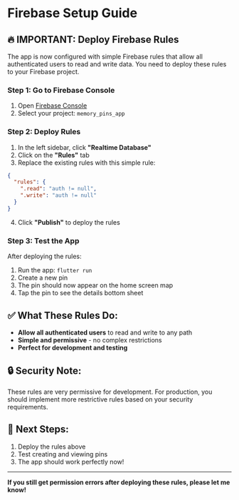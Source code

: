 # Firebase Setup Guide

## 🔥 **IMPORTANT: Deploy Firebase Rules**

The app is now configured with simple Firebase rules that allow all authenticated users to read and write data. You need to deploy these rules to your Firebase project.

### **Step 1: Go to Firebase Console**
1. Open [Firebase Console](https://console.firebase.google.com/)
2. Select your project: `memory_pins_app`

### **Step 2: Deploy Rules**
1. In the left sidebar, click **"Realtime Database"**
2. Click on the **"Rules"** tab
3. Replace the existing rules with this simple rule:

```json
{
  "rules": {
    ".read": "auth != null",
    ".write": "auth != null"
  }
}
```

4. Click **"Publish"** to deploy the rules

### **Step 3: Test the App**
After deploying the rules:
1. Run the app: `flutter run`
2. Create a new pin
3. The pin should now appear on the home screen map
4. Tap the pin to see the details bottom sheet

## ✅ **What These Rules Do:**
- **Allow all authenticated users** to read and write to any path
- **Simple and permissive** - no complex restrictions
- **Perfect for development and testing**

## 🔒 **Security Note:**
These rules are very permissive for development. For production, you should implement more restrictive rules based on your security requirements.

## 🚀 **Next Steps:**
1. Deploy the rules above
2. Test creating and viewing pins
3. The app should work perfectly now!

---

**If you still get permission errors after deploying these rules, please let me know!** 